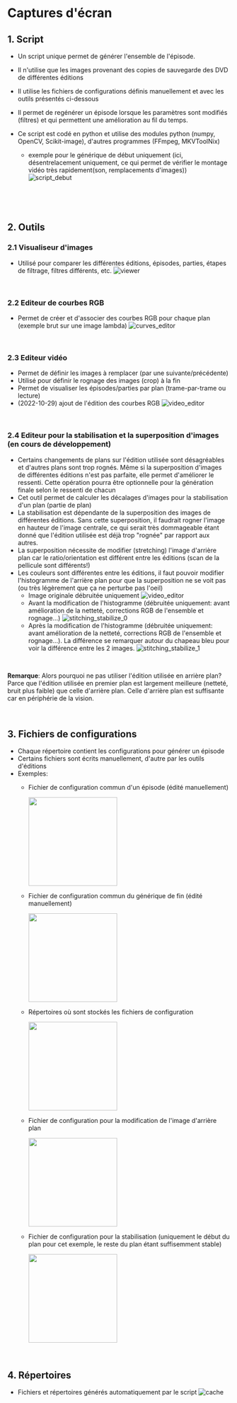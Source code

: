 # Captures d'écran
## 1. Script
- Un script unique permet de générer l'ensemble de l'épisode.
- Il n'utilise que les images provenant des copies de sauvegarde des DVD de différentes éditions
- Il utilise les fichiers de configurations définis manuellement et avec les outils présentés ci-dessous
- Il permet de regénérer un épisode lorsque les paramètres sont modifiés (filtres) et qui permettent une amélioration au fil du temps.

- Ce script est codé en python et utilise des modules python (numpy, OpenCV, Scikit-image), d'autres programmes (FFmpeg, MKVToolNix)
    * exemple pour le générique de début uniquement (ici, désentrelacement uniquement, ce qui permet de vérifier le montage vidéo très rapidement(son, remplacements d'images))
    ![script_debut](script_debut.png)

<p>&nbsp;</p><p>&nbsp;</p>

## 2. Outils
### 2.1 Visualiseur d'images
- Utilisé  pour comparer les différentes éditions, épisodes, parties, étapes de filtrage, filtres différents,  etc.
![viewer](viewer.png)
<p>&nbsp;</p>

### 2.2 Editeur de courbes RGB
- Permet de créer et d'associer des courbes RGB pour chaque plan
(exemple brut sur une image lambda)
![curves_editor](curves_editor.png)
<p>&nbsp;</p>

### 2.3 Editeur vidéo
- Permet de définir les images à remplacer (par une suivante/précédente)
- Utilisé pour définir le rognage des images (crop) à la fin
- Permet de visualiser les épisodes/parties par plan (trame-par-trame ou lecture)
- (2022-10-29) ajout de l'édition des courbes RGB
![video_editor](video_editor_v2.png)

<p>&nbsp;</p>

### 2.4 Editeur pour la stabilisation et la superposition d'images (en cours de développement)
- Certains changements de plans sur l'édition utilisée sont désagréables et d'autres plans sont trop rognés. Même si la superposition d'images de différentes éditions n'est pas parfaite, elle permet d'améliorer le ressenti. Cette opération pourra être optionnelle pour la génération finale selon le ressenti de chacun
- Cet outil permet de calculer les décalages d'images pour la stabilisation d'un plan (partie de plan)
- La stabilisation est dépendante de la superposition des images de différentes éditions. Sans cette superposition, il faudrait rogner l'image en hauteur de l'image centrale, ce qui serait très dommageable étant donné que l'édition utilisée est déjà trop "rognée" par rapport aux autres.
- La superposition nécessite de modifier (stretching) l'image d'arrière plan car le ratio/orientation est différent entre les éditions (scan de la pellicule sont différents!)
- Les couleurs sont différentes entre les éditions, il faut pouvoir modifier l'histogramme de l'arrière plan pour que la superposition ne se voit pas (ou très légèrement que ça ne perturbe pas l'oeil)
    * Image originale débruitée uniquement
    ![video_editor](video_editor.png)
    * Avant la modification de l'histogramme (débruitée uniquement: avant amélioration de la netteté, corrections RGB de l'ensemble et rognage...)
    ![stitching_stabilize_0](stitching_stabilize_0.png)
    * Après la modification de l'histogramme (débruitée uniquement: avant amélioration de la netteté, corrections RGB de l'ensemble et rognage...). La différence se remarquer autour du chapeau bleu pour voir la différence entre les 2 images.
    ![stitching_stabilize_1](stitching_stabilize_1.png)
<p>&nbsp;</p>

__Remarque__: Alors pourquoi ne pas utiliser l'édition utilisée en arrière plan? Parce que l'édition utilisée en premier plan est largement meilleure (netteté, bruit plus faible) que celle d'arrière plan. Celle d'arrière plan est suffisante car en périphérie de la vision.
<p>&nbsp;</p>

## 3. Fichiers de configurations
- Chaque répertoire contient les configurations pour générer un épisode
- Certains fichiers sont écrits manuellement, d'autre par les outils d'éditions
- Exemples:
    * Fichier de configuration commun d'un épisode (édité manuellement)

        <img src="config_file_common.png"  width="200">

    * Fichier de configuration commun du générique de fin (édité manuellement)

        <img src="config_file_fin_common.png"  width="200">

    * Répertoires où sont stockés les fichiers de configuration

        <img src="configuration_files.png"  width="200">

    * Fichier de configuration pour la modification de l'image d'arrière plan

        <img src="config_file_stitching.png"  width="200">

    * Fichier de configuration pour la stabilisation (uniquement le début du plan pour cet exemple, le reste du plan étant suffisemment stable)

        <img src="config_file_stabilization.png"  width="200">

<p>&nbsp;</p>

## 4. Répertoires
- Fichiers et répertoires générés automatiquement par le script
![cache](cache.png)
